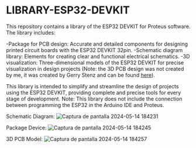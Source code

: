 # LIBRARY-ESP32-DEVKIT
This repository contains a library of the ESP32 DEVKIT for Proteus software. The library includes:

-Package for PCB design: Accurate and detailed components for designing printed circuit boards with the ESP32 DEVKIT 32pin.
-Schematic diagram library: Elements for creating clear and functional electrical schematics.
-3D visualization: Three-dimensional models of the ESP32 DEVKIT for precise visualization in design projects (Note: the 3D PCB design was not created by me, it was created by Gerry Stenz and can be found [here](https://grabcad.com/library/esp32-dev-kit-v1-1)).

This library is intended to simplify and streamline the design of projects using the ESP32 DEVKIT, providing complete and precise tools for every stage of development. Note: This library does not include the connection between programming the ESP32 in the Arduino IDE and Proteus.

Schematic Diagram: ![Captura de pantalla 2024-05-14 184231](https://github.com/CHANCUCO/LIBRARY-ESP32-DEVKIT/assets/147283141/25c42dc0-d185-4226-bb6c-f2e449f5f663)


Package Device: ![Captura de pantalla 2024-05-14 184245](https://github.com/CHANCUCO/LIBRARY-ESP32-DEVKIT/assets/147283141/d83cd06b-b4a6-40d2-b468-aad8ba5acada)


3D PCB Model: ![Captura de pantalla 2024-05-14 184257](https://github.com/CHANCUCO/LIBRARY-ESP32-DEVKIT/assets/147283141/ff29c7bc-5063-444a-b066-8ff28f59fae0)

